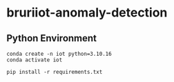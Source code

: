 # bruriiot-anomaly-detection

## Python Environment

```shell
conda create -n iot python=3.10.16
conda activate iot
```

```shell
pip install -r requirements.txt
```